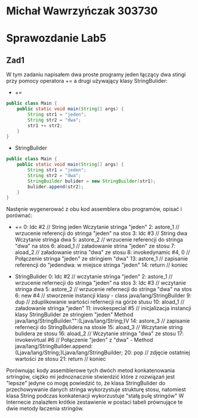 # Michał Wawrzyńczak 303730
# Sprawozdanie Lab5

## Zad1
W tym zadaniu napisałem dwa proste programy jeden łączący dwa stingi przy pomocy operatora += a drugi używający klasy StringBulider:

- +=
```java
public class Main {
    public static void main(String[] args) {
        String str1 = "jeden";
        String str2 = "dwa";
        str1 += str2;
    }
}
```

- StringBulider
```java
public class Main {
    public static void main(String[] args) {
        String str1 = "jeden";
        String str2 = "dwa";
        StringBuilder bulider = new StringBuilder(str1);
        bulider.append(str2);
    }
}
```

Nastęnie wygenerować z obu kod assemblera obu programów, opisać i porównać: 

- +=
    	 0: ldc           #2            	// String jeden Wczytanie stringa "jeden"
         2: astore_1				// wrzucenie referencji do stringa "jeden" na stos
         3: ldc           #3              	// String dwa Wczytanie stringa dwa
         5: astore_2				// wrzucenie referencji do stringa "dwa" na stos
         6: aload_1				// załadowanie strina "jeden" ze stosu
         7: aload_2				// załadowanie strina "dwa" ze stosu
         8: invokedynamic #4,  0              	// Połączenie stringa "jeden" ze stringiem "dwa"
        13: astore_1				// zapisanie referencji do "jedendwa: w miejsce stringa "jeden"
        14: return				// koniec    


- StringBulider
         0: ldc           #2                  	// wczytanie stringa "jeden"
         2: astore_1				// wrzucenie refernecji do stringa "jeden" na stos
         3: ldc           #3            	// wczytanie stringa dwa
         5: astore_2				// wrzucenie refernecji do stringa "dwa" na stos
         6: new           #4                  	// stworzenie instancji klasy - class java/lang/StringBuilder
         9: dup					// zduplikowanie wartości refernecji na górze stusu
        10: aload_1				// załadowanie stringa "jeden"
        11: invokespecial #5                  	// inicjalizacja instancji klasy StringBulider ze stringiem "jeden" Method java/lang/StringBuilder."<init>":(Ljava/lang/String;)V
        14: astore_3				// zapisanie refernecji do StringBulidera na stosie
        15: aload_3				// Wczytanie string bulidera ze stosu
        16: aload_2				// Wczytanie stringa "dwa" ze stosu
        17: invokevirtual #6                 	// Połączenie "jeden" z "dwa"  - Method java/lang/StringBuilder.append:(Ljava/lang/String;)Ljava/lang/StringBuilder;
        20: pop					// zdjęcie ostatniej wartości ze stosu
        21: return				// koniec

Porównując kody assemblerowe tych dwóch metod konkatenowania srtringów, ciężko mi jednoznacznie stwierdzić które z rozwiązań
jest "lepsze" jedyne co mogę powiedzić to, że klasa StringBulider do przechowywanie danych stringa wykorzystuje strukturę
stosu, natomiest klasa String podczas konkatenacji wykorzustuje "stałą pulę stringów"
W Internecie znalazłem krótkie zestawienie w postaci tabeli prównujące te dwie metody łaczenia stringów.
